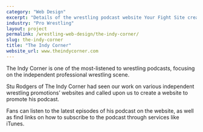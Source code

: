 ```yaml
---
category: "Web Design"
excerpt: "Details of the wrestling podcast website Your Fight Site created for with The Indy Corner."
industry: "Pro Wrestling"
layout: project
permalink: /wrestling-web-design/the-indy-corner/
slug: the-indy-corner
title: "The Indy Corner"
website_url: www.theindycorner.com
---
```

<p>The Indy Corner is one of the most-listened to wrestling podcasts, focusing on the independent professional wrestling scene.</p>
<p>Stu Rodgers of The Indy Corner had seen our work on various independent wrestling promotions’ websites and called upon us to create a website to promote his podcast.</p>
<p>Fans can listen to the latest episodes of his podcast on the website, as well as find links on how to subscribe to the podcast through services like iTunes.</p>
